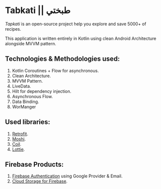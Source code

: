 # Tabkati || طبختي
*Tapkati* is an open-source project help you explore and save 5000+ of recipes.

This application is written entirely in Kotlin using  clean Android Architecture alongside MVVM pattern.

## Technologies & Methodologies used:
1. Kotlin  Coroutines + Flow for asynchronous.
2. Clean Architecture.
3. MVVM Pattern.
4. LiveData.
5. Hilt for dependency injection.
6. Asynchronous Flow.
7. Data Binding.
8. WorManger 


## Used libraries:
1. [Retrofit](https://square.github.io/retrofit/).
2. [Moshi](https://pip.pypa.io/en/stable/).
3. [Coil](https://github.com/coil-kt/coil).
4. [Lottie](https://github.com/LottieFiles/awesome-lottie).


## Firebase Products:
1. [Firebase Authentication](https://github.com/coil-kt/coil) using Google Provider & Email.
2. [Cloud Storage for Firebase](https://firebase.google.com/docs/storage).

